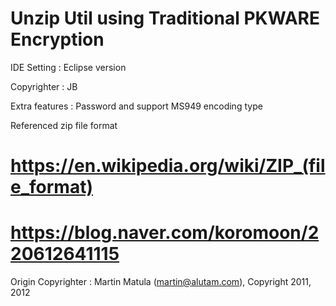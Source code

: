 # Unzip Util using Traditional PKWARE Encryption

IDE Setting : Eclipse version

Copyrighter : JB

Extra features
: Password and support MS949 encoding type

Referenced zip file format
# https://en.wikipedia.org/wiki/ZIP_(file_format)
# https://blog.naver.com/koromoon/220612641115

Origin Copyrighter : Martin Matula (martin@alutam.com), Copyright 2011, 2012
